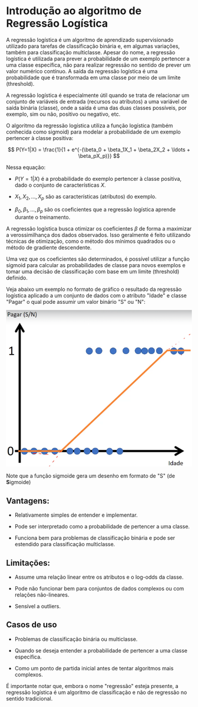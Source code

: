 # Introdução ao algoritmo de Regressão Logística

A regressão logística é um algoritmo de aprendizado supervisionado utilizado para tarefas de classificação binária e, em algumas variações, também para classificação multiclasse. Apesar do nome, a regressão logística é utilizada para prever a probabilidade de um exemplo pertencer a uma classe específica, não para realizar regressão no sentido de prever um valor numérico contínuo. A saída da regressão logística é uma probabilidade que é transformada em uma classe por meio de um limite (threshold).

A regressão logística é especialmente útil quando se trata de relacionar um conjunto de variáveis de entrada (recursos ou atributos) a uma variável de saída binária (classe), onde a saída é uma das duas classes possíveis, por exemplo, sim ou não, positivo ou negativo, etc.

O algoritmo da regressão logística utiliza a função logística (também conhecida como sigmoid) para modelar a probabilidade de um exemplo pertencer à classe positiva:

$$
P(Y=1|X) = \frac{1}{1 + e^{-(\beta_0 + \beta_1X_1 + \beta_2X_2 + \ldots + \beta_pX_p)}}
$$

Nessa equação:

- $P(Y=1|X)$ é a probabilidade do exemplo pertencer à classe positiva, dado o conjunto de características $X$.

- $X_1, X_2, \ldots, X_p$ são as características (atributos) do exemplo.

- $\beta_0, \beta_1, \ldots, \beta_p$ são os coeficientes que a regressão logística aprende durante o treinamento.

A regressão logística busca otimizar os coeficientes $\beta$ de forma a maximizar a verossimilhança dos dados observados. Isso geralmente é feito utilizando técnicas de otimização, como o método dos mínimos quadrados ou o método de gradiente descendente.

Uma vez que os coeficientes são determinados, é possível utilizar a função sigmoid para calcular as probabilidades de classe para novos exemplos e tomar uma decisão de classificação com base em um limite (threshold) definido.

Veja abaixo um exemplo no formato de gráfico o resultado da regressão logística aplicado a um conjunto de dados com o atributo "Idade" e classe "Pagar" o qual pode assumir um valor binário "S" ou "N":

![](assets/exemplo-funcao-sigmoide.png)

Note que a função sigmoide gera um desenho em formato de "S" (de **S**igmoide)

## **Vantagens:**

- Relativamente simples de entender e implementar.

- Pode ser interpretado como a probabilidade de pertencer a uma classe.

- Funciona bem para problemas de classificação binária e pode ser estendido para classificação multiclasse.

## **Limitações:**

- Assume uma relação linear entre os atributos e o log-odds da classe.

- Pode não funcionar bem para conjuntos de dados complexos ou com relações não-lineares.

- Sensível a outliers.

## **Casos de uso**

- Problemas de classificação binária ou multiclasse.

- Quando se deseja entender a probabilidade de pertencer a uma classe específica.

- Como um ponto de partida inicial antes de tentar algoritmos mais complexos.

É importante notar que, embora o nome "regressão" esteja presente, a regressão logística é um algoritmo de classificação e não de regressão no sentido tradicional.
